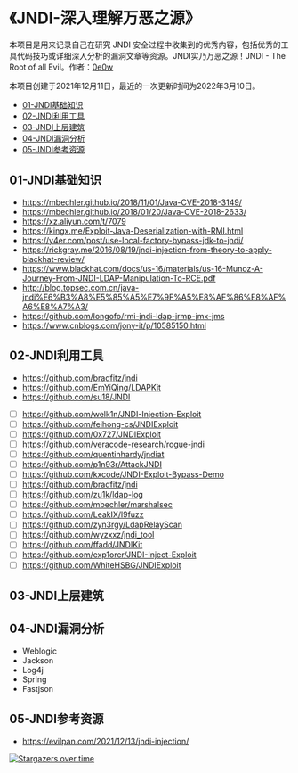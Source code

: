 # 《JNDI-深入理解万恶之源》

本项目是用来记录自己在研究 JNDI 安全过程中收集到的优秀内容，包括优秀的工具代码技巧或详细深入分析的漏洞文章等资源。JNDI实乃万恶之源！JNDI - The Root of all Evil。作者：[0e0w](https://github.com/0e0w)

本项目创建于2021年12月11日，最近的一次更新时间为2022年3月10日。

- [01-JNDI基础知识](https://github.com/0e0w/HackJNDI#01-jndi%E5%9F%BA%E7%A1%80%E7%9F%A5%E8%AF%86)
- [02-JNDI利用工具](https://github.com/0e0w/HackJNDI#02-jndi%E5%88%A9%E7%94%A8%E5%B7%A5%E5%85%B7)
- [03-JNDI上层建筑](https://github.com/0e0w/HackJNDI#03-jndi%E4%B8%8A%E5%B1%82%E5%BB%BA%E7%AD%91)
- [04-JNDI漏洞分析](https://github.com/0e0w/HackJNDI#04-jndi%E6%BC%8F%E6%B4%9E%E5%88%86%E6%9E%90)
- [05-JNDI参考资源](https://github.com/0e0w/HackJNDI#05-jndi%E5%8F%82%E8%80%83%E8%B5%84%E6%BA%90)

## 01-JNDI基础知识

- https://mbechler.github.io/2018/11/01/Java-CVE-2018-3149/
- https://mbechler.github.io/2018/01/20/Java-CVE-2018-2633/
- https://xz.aliyun.com/t/7079
- https://kingx.me/Exploit-Java-Deserialization-with-RMI.html
- https://y4er.com/post/use-local-factory-bypass-jdk-to-jndi/
- https://rickgray.me/2016/08/19/jndi-injection-from-theory-to-apply-blackhat-review/
- https://www.blackhat.com/docs/us-16/materials/us-16-Munoz-A-Journey-From-JNDI-LDAP-Manipulation-To-RCE.pdf
- http://blog.topsec.com.cn/java-jndi%E6%B3%A8%E5%85%A5%E7%9F%A5%E8%AF%86%E8%AF%A6%E8%A7%A3/
- https://github.com/longofo/rmi-jndi-ldap-jrmp-jmx-jms
- https://www.cnblogs.com/jony-it/p/10585150.html

## 02-JNDI利用工具

- https://github.com/bradfitz/jndi
- https://github.com/EmYiQing/LDAPKit
- https://github.com/su18/JNDI
- [ ] https://github.com/welk1n/JNDI-Injection-Exploit
- [ ] https://github.com/feihong-cs/JNDIExploit
- [ ] https://github.com/0x727/JNDIExploit
- [ ] https://github.com/veracode-research/rogue-jndi
- [ ] https://github.com/quentinhardy/jndiat
- [ ] https://github.com/p1n93r/AttackJNDI
- [ ] https://github.com/kxcode/JNDI-Exploit-Bypass-Demo
- [ ] https://github.com/bradfitz/jndi
- [ ] https://github.com/zu1k/ldap-log
- [ ] https://github.com/mbechler/marshalsec
- [ ] https://github.com/LeakIX/l9fuzz
- [ ] https://github.com/zyn3rgy/LdapRelayScan
- [ ] https://github.com/wyzxxz/jndi_tool
- [ ] https://github.com/ffadd/JNDIKit
- [ ] https://github.com/exp1orer/JNDI-Inject-Exploit
- [ ] https://github.com/WhiteHSBG/JNDIExploit

## 03-JNDI上层建筑

## 04-JNDI漏洞分析

- Weblogic
- Jackson
- Log4j
- Spring
- Fastjson

## 05-JNDI参考资源

- https://evilpan.com/2021/12/13/jndi-injection/

[![Stargazers over time](https://starchart.cc//0e0w/HackJNDI.svg)](https://starchart.cc/0e0w/HackJNDI)

